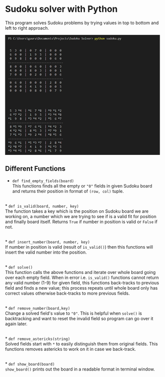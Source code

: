 # Sudoku solver with Python

This program solves Sudoku problems by trying values in top to bottom and left to right approach.

![Program running. screenshot.png](screenshot.png)

## Different Functions
* `def find_empty_fields(board)`\
This functions finds all the empty or `"0"` fields in given Sudoku board and returns their position in format of `(row, col)` tuple.

<br/>* `def is_valid(board, number, key)`\
The function takes a key which is the position on Sudoku board we are working on, a number which we are trying to see if is a valid fit for position and finally board itself. Returns `True` if number in position is valid or `False` if not.

<br/>* `def insert_number(board, number, key)`\
If number in position is valid (result of `is_valid()`) then this functions will insert the valid number into the position.

<br/>* `def solve()`\
This function calls the above functions and iterate over whole board going over each empty field. When in error i.e. `is_valid()` functions cannot return any valid number (1-9) for given field, this functions back-tracks to previous field and finds a new value; this process repeats until whole board only has correct values otherwise back-tracks to more previous fields.

<br/>* `def remove_number(board,key)`\
Change a solved field's value to `"0"`. This is helpful when `solve()` is backtracking and want to reset the invalid field so program can go over it again later.

<br/>* `def remove_astericks(string)`\
Solved fields start with `*` to easily distinguish them from original fields. This functions removes astericks to work on it in case we back-track.

<br/>* `def show_board(board)`\
`show_board()` prints out the board in a readable format in terminal window.